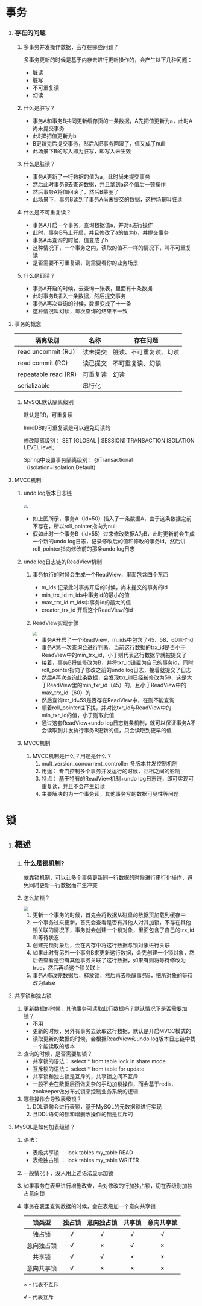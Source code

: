 # 事务

1. ### 存在的问题

   1. 多事务并发操作数据，会存在哪些问题？

      多事务更新的时候是基于内存去进行更新操作的，会产生以下几种问题：

      - 脏读
      - 脏写
      - 不可重复读
      - 幻读

   2. 什么是脏写？

      - 事务A和事务B共同更新缓存页的一条数据，A先把值更新为a，此时A尚未提交事务
      - 此时B把值更新为b
      - B更新完后提交事务，然后A把事务回滚了，值又成了null
      - 此场景下B的写入即为脏写，即写入未生效

   3. 什么是脏读？

      - 事务A更新了一行数据的值为a，此时尚未提交事务
      - 然后此时事务B去查询数据，并且拿到a这个值后一顿操作
      - 然后事务A将值回滚了，然后B蒙圈了
      - 此场景下，事务B读到了事务A尚未提交的数据，这种场景叫脏读

   4. 什么是不可重复读？

      - 事务A开启一个事务，查询数据值a，并对a进行操作
      - 此时，事务B马上开启，并且修改了a的值为b，并提交事务
      - 事务A再查询的时候，值变成了b
      - 这种情况下，一个事务之内，读取的值不一样的情况下，叫不可重复读
      - 是否需要不可重复读，则需要看你的业务场景

   5. 什么是幻读？

      - 事务A开启的时候，去查询一张表，里面有十条数据
      - 此时事务B插入一条数据，然后提交事务
      - 事务A再次查询的时候，数据变成了十一条
      - 这种情况叫幻读，每次查询的结果不一致

2. 事务的概念

   | 隔离级别             | 名称     | 存在问题               |
   | -------------------- | -------- | ---------------------- |
   | read uncommit (RU)   | 读未提交 | 脏读、不可重复读、幻读 |
   | read commit (RC)     | 读已提交 | 不可重复读、幻读       |
   | repeatable read (RR) | 可重复读 | 幻读                   |
   | serializable         | 串行化   |                        |

   1. MySQL默认隔离级别
      
      默认是RR，可重复读
      
      InnoDB的可重复读是可以避免幻读的
      
      修改隔离级别： SET [GLOBAL | SESSION] TRANSACTION ISOLATION LEVEL level;
      
      Spring中设置事务隔离级别： @Transactional（isolation=Isolation.Default)

3. MVCC机制:

   1. undo log版本日志链

      <img src="D:\content\markdoc\imgs\undo log日志链.png" style="zoom:50%;" />、

      - 如上图所示，事务A（id=50）插入了一条数据A，由于这条数据之前不存在，所以roll_pointer指向为null
      - 假如此时一个事务B（id=55）过来修改数据A为B，此时更新前会生成一个新的undo log日志，记录修改后的值和修改的事务id，然后讲roll_pointer指向修改前的那条undo log日志

   2. undo log日志链的ReadView机制

      1. 事务执行的时候会生成一个ReadView，里面包含四个东西

         - m_ids 记录此时事务开启的时候，尚未提交的事务的id
         - min_trx_id   m_ids中事务id的最小的值
         - max_trx_id m_ids中事务id的最大的值
         - creator_trx_id 开启这个ReadView的id

      2. ReadView实现步骤

         <img src="D:\content\markdoc\imgs\ReadView日志链应用.png" style="zoom:67%;" />

         - 事务A开启了一个ReadView，m_ids中包含了45、58、60三个id
         - 事务A第一次查询会进行判断，当前这行数据的trx_id是否小于ReadView中的min_trx_id，小于则代表这行数据早就被提交了
         - 接着，事务B将值修改为B，并将txr_id设置为自己的事务id，同时roll_pointer指向了修改之前的undo log日志，接着就提交了日志
         - 然后A再次查询此条数据，会发现txr_id已经被修改为59，这是大于ReadView里的min_txr_id（45）的，且小于ReadView中的max_trx_id（60）的
         - 然后查询txr_id=59是否存在ReadView中，在则不能查询
         - 顺着roll_pointer往下找，并对比txr_id与ReadView中的min_txr_id的值，小于则取此值
         - 通过这套ReadView+undo log日志链条机制，就可以保证事务A不会读取到并发执行事务B更新的值，只会读取到更早的值

   3. MVCC机制

      1. MVCC机制是什么？用途是什么？
         1. mult_version_concurrent_controller 多版本并发控制机制
         2. 用途： 专门控制多个事务并发运行的时候，互相之间的影响
         3. 特点： 基于特有的ReadView机制+undo log日志链，即可实现可重复读，并且不会产生幻读
         4. 主要解决的为一个事务读，其他事务写的数据可见性等问题

# 锁

1. ## 概述

   1. ### 什么是锁机制?

      依靠锁机制，可以让多个事务更新同一行数据的时候进行串行化操作，避免同时更新一行数据而产生冲突

   2. 怎么加锁？

      <img src="D:\content\markdoc\imgs\加锁步骤.png" style="zoom:67%;" />

      1. 更新一个事务的时候，首先会将数据从磁盘的数据页加载到缓存中
      2. 一个事务过来更新，首先会查看是否有其他人对其加锁，不存在其他锁关联的情况下，事务就会创建一个锁对象，里面包含了自己的trx_id和等待状态
      3. 创建完锁对象后，会在内存中将这行数据与锁对象进行关联
      4. 如果此时有另外一个事务B来更新这行数据，会先创建一个锁对象，然后去查看是否有其他事务关联了这行数据，如果有则将等待修改为true，然后再给这个锁关联上
      5. 事务A修改完数据后，释放锁，然后再去唤醒事务B，把所对象的等待改为false

2. 共享锁和独占锁

   1. 更新数据的时候，其他事务可读取此行数据吗？默认情况下是否需要加锁？
      - 不用
      - 更新的时候，另外有事务去读取这行数据，默认是开启MVCC模式的
      - 读取更新的数据的时候，会根据ReadView和undo log版本日志链中找一个能读取的版本
   2. 查询的时候，是否需要加锁？
      - 共享锁的语法： select * from table lock in share mode
      - 互斥锁的语法： select * from table for update
      - 共享锁和独占锁是互斥的，共享锁之间不互斥
      - 一般不会在数据层面做复杂的手动加锁操作，而会基于redis、zookeeper做分布式锁来控制业务系统的逻辑
   3. 哪些操作会导致表级锁？
      1. DDL语句会进行表锁，基于MySQL的元数据锁进行实现
      2. 且DDL语句的锁和增删改操作的锁是互斥的

3. MySQL是如何加表级锁？

   1. 语法：

      - 表级共享锁 ： lock tables my_table READ
      - 表级独占锁 ： lock tables my_table WRITER

   2. 一般情况下，没人用上述语法显示加锁

   3. 如果事务在表里进行增删改查，会对修改的行加独占锁，切在表级别加独占意向锁

   4. 事务在表里查询数据的时候，会在表级加一个意向共享锁

      |   锁类型   | 独占锁 | 意向独占锁 | 共享锁 | 意向共享锁 |
      | :--------: | :----: | :--------: | :----: | :--------: |
      |   独占锁   |   √    |     √      |   √    |     √      |
      | 意向独占锁 |   √    |     ×      |   √    |     ×      |
      |   共享锁   |   √    |     √      |   ×    |     ×      |
      | 意向共享锁 |   √    |     ×      |   ×    |     ×      |

      × - 代表不互斥

      √ - 代表互斥